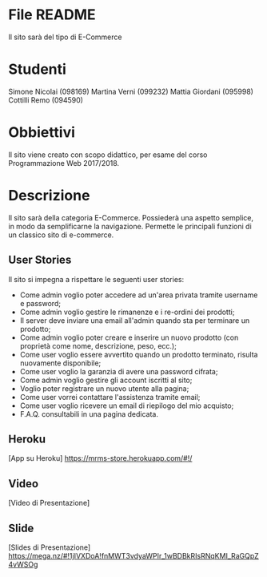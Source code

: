 # File README
Il sito sarà del tipo di E-Commerce
# Studenti
Simone Nicolai (098169)
Martina Verni (099232)
Mattia Giordani (095998)
Cottilli Remo (094590)
# Obbiettivi
Il sito viene creato con scopo didattico, per esame del corso Programmazione Web 2017/2018.
# Descrizione
Il sito sarà della categoria E-Commerce. Possiederà una aspetto semplice, in modo da semplificarne la navigazione. Permette le principali funzioni di un classico sito di e-commerce.
## User Stories
Il sito si impegna a rispettare le seguenti user stories:
* Come admin voglio poter accedere ad un'area privata tramite username e password;
* Come admin voglio gestire le rimanenze e i re-ordini dei prodotti;
* Il server deve inviare una email all'admin quando sta per terminare un prodotto;
* Come admin voglio poter creare e inserire un nuovo prodotto (con proprietà come nome, descrizione, peso, ecc.);
* Come user voglio essere avvertito quando un prodotto terminato, risulta nuovamente disponibile;
* Come user voglio la garanzia di avere una password cifrata;
* Come admin voglio gestire gli account iscritti al sito;
* Voglio poter registrare un nuovo utente alla pagina;
* Come user vorrei contattare l'assistenza tramite email;
* Come user voglio ricevere un email di riepilogo del mio acquisto;
* F.A.Q. consultabili in una pagina dedicata.

## Heroku
[App su Heroku]
https://mrms-store.herokuapp.com/#!/

## Video
[Video di Presentazione]

## Slide 
[Slides di Presentazione]
https://mega.nz/#!1jIVXDoA!fnMWT3vdyaWPIr_1wBDBkRIsRNqKMI_RaGQpZ4vWSOg
